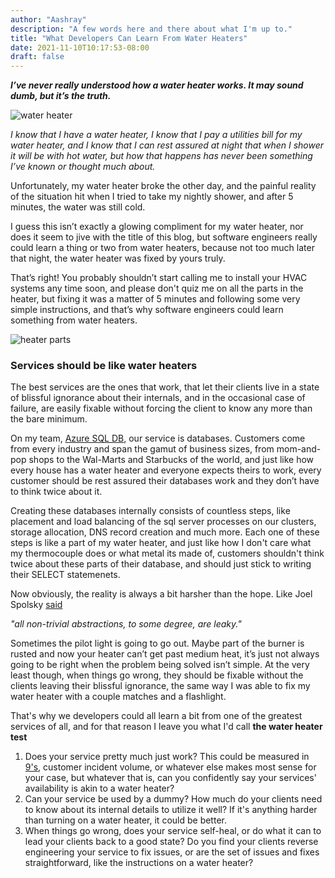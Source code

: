 ```yaml
---
author: "Aashray"
description: "A few words here and there about what I'm up to."
title: "What Developers Can Learn From Water Heaters"
date: 2021-11-10T10:17:53-08:00
draft: false
---
```


***I’ve never really understood how a water heater works. It may sound dumb, but it’s the truth.***

![water heater](water_heater.jpg)

*I know that I have a water heater, I know that I pay a utilities bill for my water heater, and I know that I can rest assured at night that when I shower it will be with hot water, but how that happens has never been something I’ve known or thought much about.*

Unfortunately, my water heater broke the other day, and the painful reality of the situation hit when I tried to take my nightly shower, and after 5 minutes, the water was still cold. 

I guess this isn’t exactly a glowing compliment for my water heater, nor does it seem to jive with the title of this blog, but software engineers really could learn a thing or two from water heaters, because not too much later that night, the water heater was fixed by yours truly.

That’s right! You probably shouldn’t start calling me to install your HVAC systems any time soon, and please don't quiz me on all the parts in the heater, but fixing it was a matter of 5 minutes and following some very simple instructions, and that’s why software engineers could learn something from water heaters.

![heater parts](/heater_parts.jpg)

### Services should be like water heaters

The best services are the ones that work, that let their clients live in a state of blissful ignorance about their internals, and in the occasional case of failure, are easily fixable without forcing the client to know any more than the bare minimum.

On my team, [Azure SQL DB](https://azure.microsoft.com/en-us/products/azure-sql/database/), our service is databases. Customers come from every industry and span the gamut of business sizes, from mom-and-pop shops to the Wal-Marts and Starbucks of the world, and just like how every house has a water heater and everyone expects theirs to work, every customer should be rest assured their databases work and they don’t have to think twice about it.

Creating these databases internally consists of countless steps, like placement and load balancing of the sql server processes on our clusters, storage allocation, DNS record creation and much more. Each one of these steps is like a part of my water heater, and just like how I don't care what my thermocouple does or what metal its made of, customers shouldn't think twice about these parts of their database, and should just stick to writing
their SELECT statemenets.

Now obviously, the reality is always a bit harsher than the hope. Like Joel Spolsky [said]( https://www.joelonsoftware.com/2002/11/11/the-law-of-leaky-abstractions/)

*"all non-trivial abstractions, to some degree, are leaky."*

Sometimes the pilot light is going to go out. Maybe part of the burner is rusted and now your heater can’t get past medium heat, it’s just not always going to be right when the problem being solved isn’t simple. At the very least though, when things go wrong, they should be fixable without the clients leaving their blissful ignorance, the same way I was able to fix my water heater with a couple matches and a flashlight.

That's why we developers could all learn a bit from one of the greatest services of all, and for that reason I leave you what I'd call **the water heater test**

1. Does your service pretty much just work? This could be measured in [9's](https://en.wikipedia.org/wiki/High_availability#:~:text=Availability%20is%20usually%20expressed%20as%20a%20percentage%20of%20uptime%20in%20a%20given%20year), customer incident volume, or whatever else makes most sense for your case, but whatever that is, can you confidently say your services' availability is akin to a water heater?
2. Can your service be used by a dummy? How much do your clients need to know about its internal details to utilize it well? If it's anything harder than turning on a water heater, it could be better.
3. When things go wrong, does your service self-heal, or do what it can to lead your clients back to a good state? Do you find your clients reverse engineering your service to fix issues, or are the set of issues and fixes straightforward, like the instructions on a water heater?